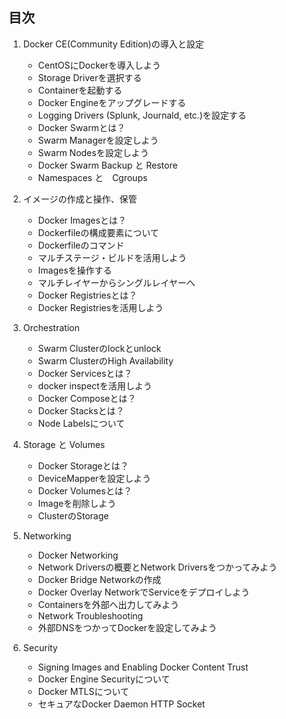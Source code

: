 ## 目次
1. Docker CE(Community Edition)の導入と設定
   - CentOSにDockerを導入しよう
   - Storage Driverを選択する
   - Containerを起動する
   - Docker Engineをアップグレードする
   - Logging Drivers (Splunk, Journald, etc.)を設定する
   - Docker Swarmとは？
   - Swarm Managerを設定しよう
   - Swarm Nodesを設定しよう
   - Docker Swarm Backup と Restore
   - Namespaces と　Cgroups

2. イメージの作成と操作、保管
   - Docker Imagesとは？
   - Dockerfileの構成要素について
   - Dockerfileのコマンド
   - マルチステージ・ビルドを活用しよう
   - Imagesを操作する
   - マルチレイヤーからシングルレイヤーへ
   - Docker Registriesとは？
   - Docker Registriesを活用しよう

3. Orchestration
   - Swarm Clusterのlockとunlock
   - Swarm ClusterのHigh Availability
   - Docker Servicesとは？
   - docker inspectを活用しよう
   - Docker Composeとは？
   - Docker Stacksとは？
   - Node Labelsについて

4. Storage と Volumes
   - Docker Storageとは？
   - DeviceMapperを設定しよう
   - Docker Volumesとは？
   - Imageを削除しよう
   - ClusterのStorage

5. Networking
   - Docker Networking
   - Network Driversの概要とNetwork Driversをつかってみよう
   - Docker Bridge Networkの作成
   - Docker Overlay NetworkでServiceをデプロイしよう
   - Containersを外部へ出力してみよう
   - Network Troubleshooting
   - 外部DNSをつかってDockerを設定してみよう

6. Security
   - Signing Images and Enabling Docker Content Trust
   - Docker Engine Securityについて
   - Docker MTLSについて
   - セキュアなDocker Daemon HTTP Socket
